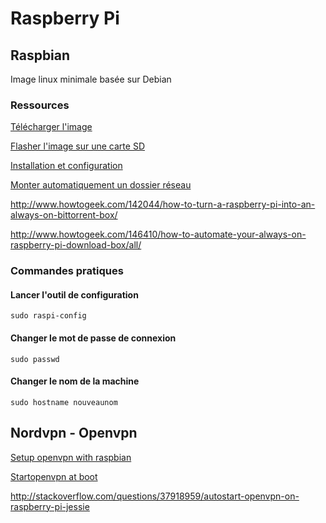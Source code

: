 # Raspberry Pi

## Raspbian
Image linux minimale basée sur Debian

### Ressources 
[Télécharger l'image](https://www.raspberrypi.org/downloads/raspbian/)

[Flasher l'image sur une carte SD](https://www.raspberrypi.org/documentation/installation/installing-images/linux.md)

[Installation et configuration](http://raspbian-france.fr/installer-raspbian-premier-demarrage-configuration/)

[Monter automatiquement un dossier réseau](http://geeks.noeit.com/mount-an-smb-network-drive-on-raspberry-pi/)

http://www.howtogeek.com/142044/how-to-turn-a-raspberry-pi-into-an-always-on-bittorrent-box/

http://www.howtogeek.com/146410/how-to-automate-your-always-on-raspberry-pi-download-box/all/

### Commandes pratiques

#### Lancer l'outil de configuration
`sudo raspi-config`

#### Changer le mot de passe de connexion
`sudo passwd`

#### Changer le nom de la machine
`sudo hostname nouveaunom`

## Nordvpn - Openvpn

[Setup openvpn with raspbian](https://nordvpn.com/fr/tutorials/raspberry-pi/openvpn/)

[Startopenvpn at boot](https://askubuntu.com/questions/464264/starting-openvpn-client-automatically-at-boot)

http://stackoverflow.com/questions/37918959/autostart-openvpn-on-raspberry-pi-jessie
